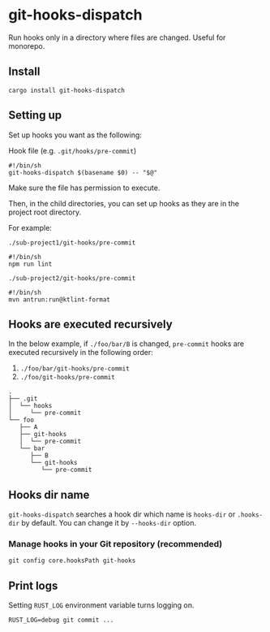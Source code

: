 # git-hooks-dispatch

Run hooks only in a directory where files are changed. Useful for monorepo.



## Install

```
cargo install git-hooks-dispatch
```



## Setting up

Set up hooks you want as the following:

Hook file (e.g. `.git/hooks/pre-commit`)

```
#!/bin/sh
git-hooks-dispatch $(basename $0) -- "$@"
```

Make sure the file has permission to execute.

Then, in the child directories, you can set up hooks as they are in the project root directory.

For example:

`./sub-project1/git-hooks/pre-commit`

```
#!/bin/sh
npm run lint
```

`./sub-project2/git-hooks/pre-commit`

```
#!/bin/sh
mvn antrun:run@ktlint-format
```



## Hooks are executed recursively

In the below example, if `./foo/bar/B` is changed, `pre-commit` hooks are executed recursively in the following order:

1. `./foo/bar/git-hooks/pre-commit`
2. `./foo/git-hooks/pre-commit`

```
.
├── .git
│  └── hooks
│     └── pre-commit
└── foo
   ├── A
   ├── git-hooks
   │  └── pre-commit
   └── bar
      ├── B
      └── git-hooks
         └── pre-commit
```



## Hooks dir name

`git-hooks-dispatch` searches a hook dir which name is `hooks-dir` or `.hooks-dir` by default. You can change it by `--hooks-dir` option.



### Manage hooks in your Git repository (recommended)

```
git config core.hooksPath git-hooks
```



## Print logs

Setting `RUST_LOG` environment variable turns logging on.

```
RUST_LOG=debug git commit ...
```

